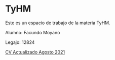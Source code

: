 # TyHM
<p>Este es un espacio de trabajo de la materia TyHM.
<p>Alumno: Facundo Moyano 
<p>Legajo: 12824 
<p>
   <a href="https://emilia0999.github.io/CV_TyHM_2021/CV Emilia Millet.zip"
      >CV Actualizado Agosto 2021 </a>

